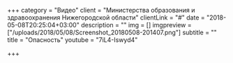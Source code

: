 +++
category = "Видео"
client = "Министерства образования и здравоохранения Нижегородской области"
clientLink = "#"
date = "2018-05-08T20:25:04+03:00"
description = ""
img = []
imgpreview = ["/uploads/2018/05/08/Screenshot_20180508-201407.png"]
subtitle = ""
title = "Опасность"
youtube = "7iL4-Iswyd4"

+++

